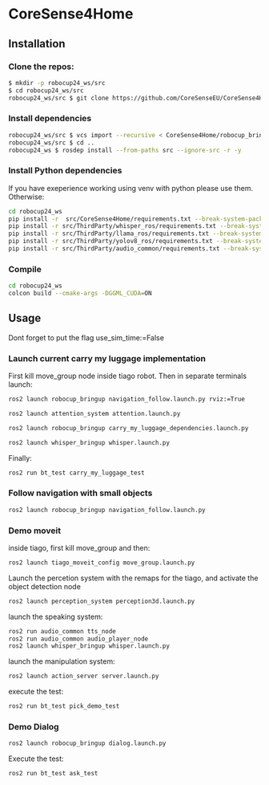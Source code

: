 # CoreSense4Home

## Installation

### Clone the repos:

```bash
$ mkdir -p robocup24_ws/src
$ cd robocup24_ws/src
robocup24_ws/src $ git clone https://github.com/CoreSenseEU/CoreSense4Home.git -b jazzy
```
### Install dependencies 
```bash
robocup24_ws/src $ vcs import --recursive < CoreSense4Home/robocup_bringup/thirdparty.repos
robocup24_ws/src $ cd ..
robocup24_ws $ rosdep install --from-paths src --ignore-src -r -y
```

### Install Python dependencies 
If you have exeperience working using venv with python please use them. Otherwise:
```bash
cd robocup24_ws
pip install -r  src/CoreSense4Home/requirements.txt --break-system-packages
pip install -r src/ThirdParty/whisper_ros/requirements.txt --break-system-packages
pip install -r src/ThirdParty/llama_ros/requirements.txt --break-system-packages
pip install -r src/ThirdParty/yolov8_ros/requirements.txt --break-system-packages
pip install -r src/ThirdParty/audio_common/requirements.txt --break-system-packages
```
### Compile 
``` bash
cd robocup24_ws
colcon build --cmake-args -DGGML_CUDA=ON
```

## Usage 

Dont forget to put the flag use_sim_time:=False

### Launch current carry my luggage implementation

First kill move_group node inside tiago robot. Then in separate terminals launch:

```bash
ros2 launch robocup_bringup navigation_follow.launch.py rviz:=True
```
```bash
ros2 launch attention_system attention.launch.py
```
```bash
ros2 launch robocup_bringup carry_my_luggage_dependencies.launch.py
``` 
```bash
ros2 launch whisper_bringup whisper.launch.py
```
Finally:

```bash
ros2 run bt_test carry_my_luggage_test
```

### Follow navigation with small objects
```bash
ros2 launch robocup_bringup navigation_follow.launch.py
```
### Demo moveit
inside tiago, first kill move_group and then:
```bash
ros2 launch tiago_moveit_config move_group.launch.py
```
Launch the percetion system with the remaps for the tiago, and activate the object detection node
```bash
ros2 launch perception_system perception3d.launch.py
```
launch the speaking system:
```bash
ros2 run audio_common tts_node
ros2 run audio_common audio_player_node
ros2 launch whisper_bringup whisper.launch.py
```
launch the manipulation system:
```bash
ros2 launch action_server server.launch.py
```

execute the test:

```bash
ros2 run bt_test pick_demo_test
```

### Demo Dialog
```bash
ros2 launch robocup_bringup dialog.launch.py
```

Execute the test:

```bash
ros2 run bt_test ask_test
```
